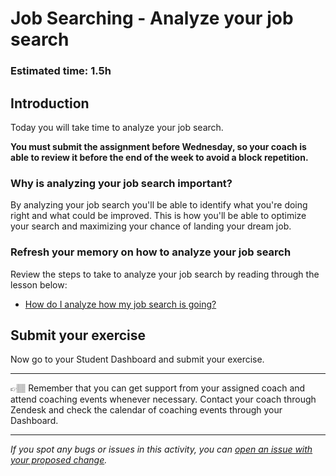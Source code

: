 # Job Searching - Analyze your job search

### **Estimated time**: 1.5h

## Introduction

Today you will take time to analyze your job search.

**You must submit the assignment before Wednesday, so your coach is able to review it before the end of the week to avoid a block repetition.**

### Why is analyzing your job search important?

By analyzing your job search you'll be able to identify what you're doing right and what could be improved. This is how you'll be able to optimize your search and maximizing your chance of landing your dream job.

### Refresh your memory on how to analyze your job search

Review the steps to take to analyze your job search by reading through the lesson below:

- [How do I analyze how my job search is going?](https://github.com/matovu-farid/curriculum-professional-skills/blob/main/job-search/how-do-i-analyze-how-my-job-search-is-going.md)

## Submit your exercise

Now go to your Student Dashboard and submit your exercise.

---

👉🏽 Remember that you can get support from your assigned coach and attend coaching events whenever necessary. Contact your coach through Zendesk and check the calendar of coaching events through your Dashboard.

---

_If you spot any bugs or issues in this activity, you can [open an issue with your proposed change](https://github.com/microverseinc/curriculum-transversal-skills/blob/main/git-github/articles/open_issue.md)._
